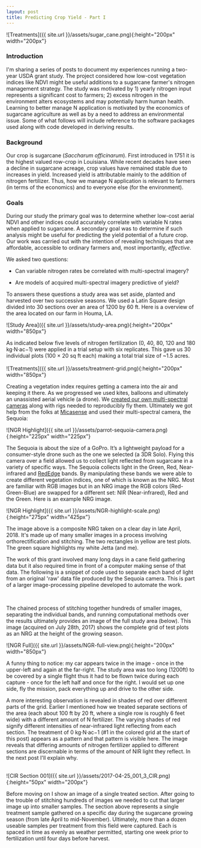 ```yaml
---
layout: post
title: Predicting Crop Yield - Part I
---
```


![Treatments]({{ site.url }}/assets/sugar_cane.png){:height="200px" width="200px"} 

### Introduction

I'm sharing a series of posts to document my experiences running a two-year USDA grant study. The project considered how low-cost vegetation indices like NDVI might be useful additions to a sugarcane farmer's nitrogen management strategy. The study was motivated by 1) yearly nitrogen input represents a significant cost to farmers; 2) excess nitrogen in the environment alters ecosystems and may potentially harm human health. Learning to better manage N application is motivated by the economics of sugarcane agriculture as well as by a need to address an environmental issue. Some of what follows will include reference to the software packages used along with code developed in deriving results.   

### Background

Our crop is sugarcane (*Saccharum officinarum*). First introduced in 1751 it is the highest valued row-crop in Louisiana. While recent decades have seen a decline in sugarcane acreage,  crop values have remained stable due to increases in yield. Increased yield is attributable mainly to the addition of nitrogen fertilizer. Thus, how we manage N application is relevant to farmers (in terms of the economics) and to everyone else (for the environment). 
 
### Goals
During our study the primary goal was to determine whether low-cost aerial NDVI and other indices could accurately correlate with variable N rates when applied to sugarcane. A secondary goal was to determine if such analysis might be useful for predicting the yield potential of a future crop. Our work was carried out with the intention of revealing techniques that are affordable, accessible to ordinary farmers and, most importantly, *effective*.

We asked two questions:

* Can variable nitrogen rates be correlated with multi-spectral imagery?

* Are models of acquired multi-spectral imagery predictive of yield?


 To answers these questions a study area was set aside, planted and harvested over two successive seasons. We used a Latin Square design divided into 30 sections over an area of 1200 by 60 ft. Here is a overview of the area located on our farm in Houma, LA.

![Study Area]({{ site.url }}/assets/study-area.png){:height="200px" width="850px"} 

As indicated below five levels of nitrogen fertilization (0, 40, 80, 120 and 180 kg·N·ac−1) were applied in a trial setup with six replicates. This gave us 30 individual plots (100 × 20 sq ft each) making a total trial size of ~1.5 acres.
<br />  
![Treatments]({{ site.url }}/assets/treatment-grid.png){:height="200px" width="850px"} 
<br />  

Creating a vegetation index requires getting a camera into the air and keeping it there. As we progressed we used kites, balloons and ultimately an unassisted aerial vehicle (a drone). We [created our own multi-spectral cameras](https://publiclab.org/wiki/near-infrared-camera) along with rigs needed to reproducibly fly them. Ultimately we got help from the folks at [Micasense](https://www.micasense.com/) and used their multi-spectral camera, the Sequoia:

![NGR Highlight]({{ site.url }}/assets/parrot-sequoia-camera.png){:height="225px" width="225px"}

The Sequoia is about the size of a GoPro. It’s a lightweight payload for a consumer-style drone such as the one we selected (a 3DR Solo). Flying this camera over a field allowed us to collect light reflected from sugarcane in a variety of specific ways. The Sequoia collects light in the Green, Red, Near-infrared and [RedEdge](https://en.wikipedia.org/wiki/Red_edge) bands. By manipulating these bands we were able to create different vegetation indices, one of which is known as the NRG. Most are familiar with RGB images but in an NRG image the RGB colors (Red-Green-Blue) are swapped for a different set: NIR (Near-infrared), Red and the Green. Here is an example NRG image.

![NGR Highlight]({{ site.url }}/assets/NGR-highlight-scale.png){:height="275px" width="425px"}

The image above is a composite NRG taken on a clear day in late April, 2018. It's made up of many smaller images in a process involving orthorectification and stitching. The two rectangles in yellow are test plots. The green square highlights my white Jetta (and me). 

The work of this grant involved many long days in a cane field gathering data but it also required time in front of a computer making sense of that data. The following is a snippet of code used to separate each band of light from an original 'raw' data file produced by the Sequoia camera. This is part of a larger image-processing pipeline developed to automate the work.
<br />  

<!-- {% highlight python %} {% endhighlight %} -->
<script src="https://gist.github.com/geraldmc/1d3f059a33a30caf73a7f0446892f76f.js"></script>
<br />  

The chained process of stitching together hundreds of smaller images, separating the individual bands, and running computational methods over the results ultimately provides an image of the full study area (below). This image (acquired on July 28th, 2017) shows the complete grid of test plots as an NRG at the height of the growing season.

![NGR Full]({{ site.url }}/assets/NGR-full-view.png){:height="200px" width="850px"} 

A funny thing to notice: my car appears twice in the image - once in the upper-left and again at the far-right. The study area was too long (1200ft) to be covered by a single flight thus it had to be flown twice during each capture - once for the left half and once for the right. I would set up one side, fly the mission, pack everything up and drive to the other side.

A more interesting observation is revealed in shades of red over different parts of the grid. Earlier I mentioned how we treated separate sections of the area (each about 100 ft by 20 ft, where a single row is roughly 6 feet wide) with a different amount of N fertilizer. The varying shades of red signify different intensities of near-infrared light reflecting from each section. The treatment of 0 kg·N·ac−1 (#1 in the colored grid at the start of this post) appears as a pattern and that pattern is visible here. The image reveals that differing amounts of nitrogen fertilizer applied to different sections are discernable in terms of the amount of NIR light they reflect. In the next post I'll explain why.    

<br />  
![CIR Section 001]({{ site.url }}/assets/2017-04-25_001_3_CIR.png){:height="50px" width="200px"} 

Before moving on I show an image of a single treated section. After going to the trouble of  stitching hundreds of images we needed to cut that larger image up into smaller samples. The section above represents a single treatment sample gathered on a specific day during the sugarcane growing season (from late April to mid-November). Ultimately, more than a dozen useable samples per treatment from this field were captured. Each is spaced in time as evenly as weather permitted, starting one week prior to fertilization until four days before harvest.